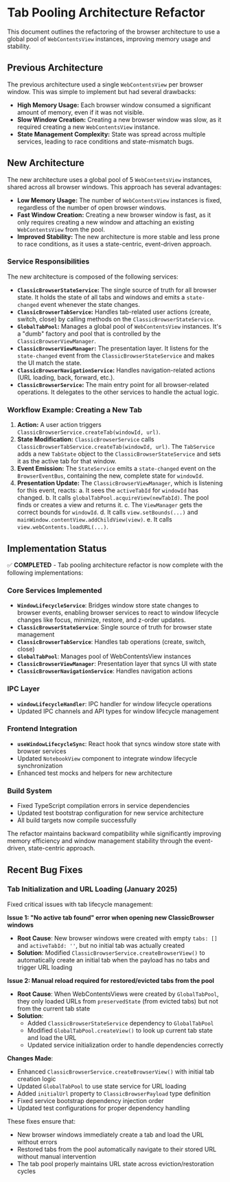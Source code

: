 
# Tab Pooling Architecture Refactor

This document outlines the refactoring of the browser architecture to use a global pool of `WebContentsView` instances, improving memory usage and stability.

## Previous Architecture

The previous architecture used a single `WebContentsView` per browser window. This was simple to implement but had several drawbacks:

- **High Memory Usage:** Each browser window consumed a significant amount of memory, even if it was not visible.
- **Slow Window Creation:** Creating a new browser window was slow, as it required creating a new `WebContentsView` instance.
- **State Management Complexity:** State was spread across multiple services, leading to race conditions and state-mismatch bugs.

## New Architecture

The new architecture uses a global pool of 5 `WebContentsView` instances, shared across all browser windows. This approach has several advantages:

- **Low Memory Usage:** The number of `WebContentsView` instances is fixed, regardless of the number of open browser windows.
- **Fast Window Creation:** Creating a new browser window is fast, as it only requires creating a new window and attaching an existing `WebContentsView` from the pool.
- **Improved Stability:** The new architecture is more stable and less prone to race conditions, as it uses a state-centric, event-driven approach.

### Service Responsibilities

The new architecture is composed of the following services:

- **`ClassicBrowserStateService`:** The single source of truth for all browser state. It holds the state of all tabs and windows and emits a `state-changed` event whenever the state changes.
- **`ClassicBrowserTabService`:** Handles tab-related user actions (create, switch, close) by calling methods on the `ClassicBrowserStateService`.
- **`GlobalTabPool`:** Manages a global pool of `WebContentsView` instances. It's a "dumb" factory and pool that is controlled by the `ClassicBrowserViewManager`.
- **`ClassicBrowserViewManager`:** The presentation layer. It listens for the `state-changed` event from the `ClassicBrowserStateService` and makes the UI match the state.
- **`ClassicBrowserNavigationService`:** Handles navigation-related actions (URL loading, back, forward, etc.).
- **`ClassicBrowserService`:** The main entry point for all browser-related operations. It delegates to the other services to handle the actual logic.

### Workflow Example: Creating a New Tab

1.  **Action:** A user action triggers `ClassicBrowserService.createTab(windowId, url)`.
2.  **State Modification:** `ClassicBrowserService` calls `ClassicBrowserTabService.createTab(windowId, url)`. The `TabService` adds a new `TabState` object to the `ClassicBrowserStateService` and sets it as the active tab for that window.
3.  **Event Emission:** The `StateService` emits a `state-changed` event on the `BrowserEventBus`, containing the new, complete state for `windowId`.
4.  **Presentation Update:** The `ClassicBrowserViewManager`, which is listening for this event, reacts:
    a. It sees the `activeTabId` for `windowId` has changed.
    b. It calls `globalTabPool.acquireView(newTabId)`. The pool finds or creates a view and returns it.
    c. The `ViewManager` gets the correct bounds for `windowId`.
    d. It calls `view.setBounds(...)` and `mainWindow.contentView.addChildView(view)`.
    e. It calls `view.webContents.loadURL(...)`.

## Implementation Status

✅ **COMPLETED** - Tab pooling architecture refactor is now complete with the following implementations:

### Core Services Implemented
- **`WindowLifecycleService`**: Bridges window store state changes to browser events, enabling browser services to react to window lifecycle changes like focus, minimize, restore, and z-order updates.
- **`ClassicBrowserStateService`**: Single source of truth for browser state management
- **`ClassicBrowserTabService`**: Handles tab operations (create, switch, close)
- **`GlobalTabPool`**: Manages pool of WebContentsView instances
- **`ClassicBrowserViewManager`**: Presentation layer that syncs UI with state
- **`ClassicBrowserNavigationService`**: Handles navigation actions

### IPC Layer
- **`windowLifecycleHandler`**: IPC handler for window lifecycle operations
- Updated IPC channels and API types for window lifecycle management

### Frontend Integration
- **`useWindowLifecycleSync`**: React hook that syncs window store state with browser services
- Updated `NotebookView` component to integrate window lifecycle synchronization
- Enhanced test mocks and helpers for new architecture

### Build System
- Fixed TypeScript compilation errors in service dependencies
- Updated test bootstrap configuration for new service architecture
- All build targets now compile successfully

The refactor maintains backward compatibility while significantly improving memory efficiency and window management stability through the event-driven, state-centric approach.

## Recent Bug Fixes

### Tab Initialization and URL Loading (January 2025)

Fixed critical issues with tab lifecycle management:

**Issue 1: "No active tab found" error when opening new ClassicBrowser windows**
- **Root Cause**: New browser windows were created with empty `tabs: []` and `activeTabId: ''`, but no initial tab was actually created
- **Solution**: Modified `ClassicBrowserService.createBrowserView()` to automatically create an initial tab when the payload has no tabs and trigger URL loading

**Issue 2: Manual reload required for restored/evicted tabs from the pool**
- **Root Cause**: When WebContentsViews were created by `GlobalTabPool`, they only loaded URLs from `preservedState` (from evicted tabs) but not from the current tab state
- **Solution**: 
  - Added `ClassicBrowserStateService` dependency to `GlobalTabPool`
  - Modified `GlobalTabPool.createView()` to look up current tab state and load the URL
  - Updated service initialization order to handle dependencies correctly

**Changes Made**:
- Enhanced `ClassicBrowserService.createBrowserView()` with initial tab creation logic
- Updated `GlobalTabPool` to use state service for URL loading
- Added `initialUrl` property to `ClassicBrowserPayload` type definition
- Fixed service bootstrap dependency injection order
- Updated test configurations for proper dependency handling

These fixes ensure that:
- New browser windows immediately create a tab and load the URL without errors
- Restored tabs from the pool automatically navigate to their stored URL without manual intervention
- The tab pool properly maintains URL state across eviction/restoration cycles
